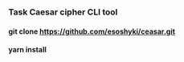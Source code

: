 ### Task Caesar cipher CLI tool

#### git clone https://github.com/esoshyki/ceasar.git

#### yarn install


